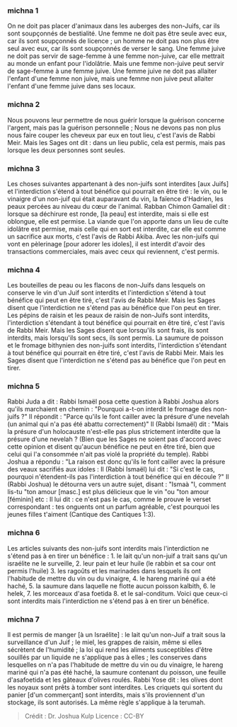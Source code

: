 
### michna 1
On ne doit pas placer d'animaux dans les auberges des non-Juifs, car ils sont soupçonnés de bestialité. Une femme ne doit pas être seule avec eux, car ils sont soupçonnés de licence ; un homme ne doit pas non plus être seul avec eux, car ils sont soupçonnés de verser le sang. Une femme juive ne doit pas servir de sage-femme à une femme non-juive, car elle mettrait au monde un enfant pour l'idolâtrie. Mais une femme non-juive peut servir de sage-femme à une femme juive. Une femme juive ne doit pas allaiter l'enfant d'une femme non juive, mais une femme non juive peut allaiter l'enfant d'une femme juive dans ses locaux.

### michna 2
Nous pouvons leur permettre de nous guérir lorsque la guérison concerne l'argent, mais pas la guérison personnelle ; Nous ne devons pas non plus nous faire couper les cheveux par eux en tout lieu, c'est l'avis de Rabbi Meir. Mais les Sages ont dit : dans un lieu public, cela est permis, mais pas lorsque les deux personnes sont seules.

### michna 3
Les choses suivantes appartenant à des non-juifs sont interdites [aux Juifs] et l'interdiction s'étend à tout bénéfice qui pourrait en être tiré : le vin, ou le vinaigre d'un non-juif qui était auparavant du vin, la faïence d'Hadrien, les peaux percées au niveau du cœur de l'animal. Rabban Chimon Gamaliel dit : lorsque sa déchirure est ronde, [la peau] est interdite, mais si elle est oblongue, elle est permise. La viande que l'on apporte dans un lieu de culte idolâtre est permise, mais celle qui en sort est interdite, car elle est comme un sacrifice aux morts, c'est l'avis de Rabbi Akiba. Avec les non-juifs qui vont en pèlerinage [pour adorer les idoles], il est interdit d'avoir des transactions commerciales, mais avec ceux qui reviennent, c'est permis.

### michna 4
Les bouteilles de peau ou les flacons de non-Juifs dans lesquels on conserve le vin d'un Juif sont interdits et l'interdiction s'étend à tout bénéfice qui peut en être tiré, c'est l'avis de Rabbi Meir. Mais les Sages disent que l'interdiction ne s'étend pas au bénéfice que l'on peut en tirer. Les pépins de raisin et les peaux de raisin de non-Juifs sont interdits, l'interdiction s'étendant à tout bénéfice qui pourrait en être tiré, c'est l'avis de Rabbi Meir. Mais les Sages disent que lorsqu'ils sont frais, ils sont interdits, mais lorsqu'ils sont secs, ils sont permis. La saumure de poisson et le fromage bithynien des non-juifs sont interdits, l'interdiction s'étendant à tout bénéfice qui pourrait en être tiré, c'est l'avis de Rabbi Meir. Mais les Sages disent que l'interdiction ne s'étend pas au bénéfice que l'on peut en tirer.

### michna 5
Rabbi Juda a dit : Rabbi Ismaël posa cette question à Rabbi Joshua alors qu'ils marchaient en chemin : "Pourquoi a-t-on interdit le fromage des non-juifs ?" Il répondit : "Parce qu'ils le font cailler avec la présure d'une nevelah (un animal qui n'a pas été abattu correctement)" Il (Rabbi Ismaël) dit : "Mais la présure d'un holocauste n'est-elle pas plus strictement interdite que la présure d'une nevelah ? (Bien que les Sages ne soient pas d'accord avec cette opinion et disent qu'aucun bénéfice ne peut en être tiré, bien que celui qui l'a consommée n'ait pas violé la propriété du temple). Rabbi Joshua a répondu :  "La raison est donc qu'ils le font cailler avec la présure des veaux sacrifiés aux idoles : Il (Rabbi Ismaël) lui dit : "Si c'est le cas, pourquoi n'étendent-ils pas l'interdiction à tout bénéfice qui en découle ?" Il (Rabbi Joshua) le détourna vers un autre sujet, disant : "Ismaà "l, comment lis-tu "ton amour [masc.] est plus délicieux que le vin "ou "ton amour [féminin] etc : Il lui dit : ce n'est pas le cas, comme le prouve le verset correspondant : tes onguents ont un parfum agréable, c'est pourquoi les jeunes filles t'aiment (Cantique des Cantiques 1:3).

### michna 6
Les articles suivants des non-juifs sont interdits mais l'interdiction ne s'étend pas à en tirer un bénéfice : 1. le lait qu'un non-juif a trait sans qu'un israélite ne le surveille, 2. leur pain et leur huile (le rabbin et sa cour ont permis l'huile) 3. les ragoûts et les marinades dans lesquels ils ont l'habitude de mettre du vin ou du vinaigre, 4. le hareng mariné qui a été haché, 5. la saumure dans laquelle ne flotte aucun poisson kalbith, 6. le helek, 7. les morceaux d'asa foetida 8. et le sal-conditum. Voici que ceux-ci sont interdits mais l'interdiction ne s'étend pas à en tirer un bénéfice.

### michna 7
Il est permis de manger [à un Israélite] : le lait qu'un non-Juif a trait sous la surveillance d'un Juif ; le miel, les grappes de raisin, même si elles sécrètent de l'humidité ; la loi qui rend les aliments susceptibles d'être souillés par un liquide ne s'applique pas à elles ; les conserves dans lesquelles on n'a pas l'habitude de mettre du vin ou du vinaigre, le hareng mariné qui n'a pas été haché, la saumure contenant du poisson, une feuille d'asafoetida et les gâteaux d'olives roulés. Rabbi Yose dit : les olives dont les noyaux sont prêts à tomber sont interdites. Les criquets qui sortent du panier [d'un commerçant] sont interdits, mais s'ils proviennent d'un stockage, ils sont autorisés. La même règle s'applique à la terumah.

>Crédit : Dr. Joshua Kulp
>Licence : CC-BY